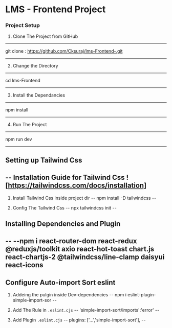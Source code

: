 # LMS - Frontend Project

### Project Setup

1. Clone The Project from GitHub
---
  git clone : https://github.com/Cksuraj/lms-Frontend-.git

---

2. Change the Directory
---
 cd lms-Frontend

---

3. Install the Dependancies
--- 
 npm install

---

4. Run The Project 
---
 npm run dev

---

## Setting up Tailwind Css 
-- 
Installation Guide for Tailwind Css ![https://tailwindcss.com/docs/installation]
--

1. Install Tailwind Css inside project dir
--
npm install -D tailwindcss
--

2. Config The Tailwind Css
-- 
npx tailwindcss init
-- 

## Installing Dependencies and Plugin

--
--npm i react-router-dom react-redux @reduxjs/toolkit axio react-hot-toast chart.js react-chartjs-2 @tailwindcss/line-clamp daisyui react-icons
--

## Configure Auto-import Sort eslint 

1. Addeing the pulgin inside Dev-dependencies 
--
 npm i eslint-plugin-simple-import-sor
--

2. Add The Rule in `.eslint.cjs`
--
'simple-import-sort/imports':'error'
--

3. Add Plugin `.eslint.cjs`
--
 plugins: ['...','simple-import-sort'],
--


